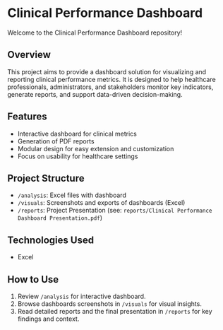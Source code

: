 # Clinical Performance Dashboard

Welcome to the Clinical Performance Dashboard repository!

## Overview

This project aims to provide a dashboard solution for visualizing and reporting clinical performance metrics. It is designed to help healthcare professionals, administrators, and stakeholders monitor key indicators, generate reports, and support data-driven decision-making.

## Features

- Interactive dashboard for clinical metrics
- Generation of PDF reports 
- Modular design for easy extension and customization
- Focus on usability for healthcare settings

## Project Structure
- `/analysis`: Excel files with dashboard
- `/visuals`: Screenshots and exports of dashboards (Excel)
- `/reports`: Project Presentation (see: `reports/Clinical Performance Dashboard Presentation.pdf`)

## Technologies Used
- Excel

## How to Use
1. Review `/analysis` for interactive dashboard.
2. Browse dashboards screenshots in `/visuals` for visual insights.
3. Read detailed reports and the final presentation in `/reports` for key findings and context.

